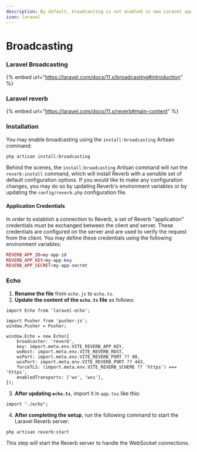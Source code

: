 ```yaml
---
description: By default, broadcasting is not enabled in new Laravel applications.
icon: laravel
---
```


# Broadcasting

### Laravel Broadcasting

{% embed url="https://laravel.com/docs/11.x/broadcasting#introduction" %}

### Laravel reverb

{% embed url="https://laravel.com/docs/11.x/reverb#main-content" %}

### Installation <a href="#installation" id="installation"></a>

&#x20;You may enable broadcasting using the `install:broadcasting` Artisan command:

```bash
php artisan install:broadcasting
```

Behind the scenes, the `install:broadcasting` Artisan command will run the `reverb:install` command, which will install Reverb with a sensible set of default configuration options. If you would like to make any configuration changes, you may do so by updating Reverb's environment variables or by updating the `config/reverb.php` configuration file.



#### Application Credentials <a href="#application-credentials" id="application-credentials"></a>

In order to establish a connection to Reverb, a set of Reverb "application" credentials must be exchanged between the client and server. These credentials are configured on the server and are used to verify the request from the client. You may define these credentials using the following environment variables:

```php
REVERB_APP_ID=my-app-id
REVERB_APP_KEY=my-app-key
REVERB_APP_SECRET=my-app-secret
```



### Echo

1. **Rename the file** from `echo.js` to `echo.ts`.
2. **Update the content of the `echo.ts` file** as follows:

```
import Echo from 'laravel-echo';

import Pusher from 'pusher-js';
window.Pusher = Pusher;

window.Echo = new Echo({
    broadcaster: 'reverb',
    key: import.meta.env.VITE_REVERB_APP_KEY,
    wsHost: import.meta.env.VITE_REVERB_HOST,
    wsPort: import.meta.env.VITE_REVERB_PORT ?? 80,
    wssPort: import.meta.env.VITE_REVERB_PORT ?? 443,
    forceTLS: (import.meta.env.VITE_REVERB_SCHEME ?? 'https') === 'https',
    enabledTransports: ['ws', 'wss'],
});

```

3. **After updating `echo.ts`**, import it in `app.tsx` like this:

```
import "./echo";
```

4. **After completing the setup**, run the following command to start the Laravel Reverb server:

```
php artisan reverb:start
```

This step will start the Reverb server to handle the WebSocket connections.

